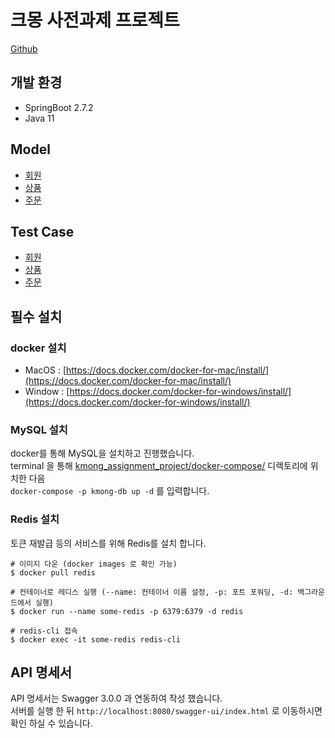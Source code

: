 # 크몽 사전과제 프로젝트
[Github](https://github.com/hun9003/kmong_assignment_project)

## 개발 환경
- SpringBoot 2.7.2
- Java 11

## Model
- [회원](https://github.com/hun9003/kmong_assignment_project/tree/master/src/main/java/com/parkjinhun/kmong/kmong_assignment_project/domain/member)
- [상품](https://github.com/hun9003/kmong_assignment_project/tree/master/src/main/java/com/parkjinhun/kmong/kmong_assignment_project/domain/item)
- [주문](https://github.com/hun9003/kmong_assignment_project/tree/master/src/main/java/com/parkjinhun/kmong/kmong_assignment_project/domain/order)

## Test Case
- [회원](https://github.com/hun9003/kmong_assignment_project/blob/master/src/test/java/com/parkjinhun/kmong/kmong_assignment_project/interfaces/member/MemberApiControllerTests.java)
- [상품](https://github.com/hun9003/kmong_assignment_project/blob/master/src/test/java/com/parkjinhun/kmong/kmong_assignment_project/interfaces/item/ItemApiControllerTests.java)
- [주문](https://github.com/hun9003/kmong_assignment_project/blob/master/src/test/java/com/parkjinhun/kmong/kmong_assignment_project/interfaces/order/OrderApiControllerTests.java)

## 필수 설치

### docker 설치
- MacOS : [https://docs.docker.com/docker-for-mac/install/](https://docs.docker.com/docker-for-mac/install/)
- Window : [https://docs.docker.com/docker-for-windows/install/](https://docs.docker.com/docker-for-windows/install/)

### MySQL 설치
docker를 통해 MySQL을 설치하고 진행했습니다.<br/>
terminal 을 통해 [kmong_assignment_project/docker-compose/](https://github.com/hun9003/kmong_assignment_project/tree/master/docker-compose) 디렉토리에 위치한 다음 <br/>
```docker-compose -p kmong-db up -d``` 를 입력합니다.

### Redis 설치
토큰 재발급 등의 서비스를 위해 Redis를 설치 합니다.
```
# 이미지 다운 (docker images 로 확인 가능)
$ docker pull redis

# 컨테이너로 레디스 실행 (--name: 컨테이너 이름 설정, -p: 포트 포워딩, -d: 백그라운드에서 실행)
$ docker run --name some-redis -p 6379:6379 -d redis

# redis-cli 접속
$ docker exec -it some-redis redis-cli
```

## API 명세서
API 명세서는 Swagger 3.0.0 과 연동하여 작성 했습니다. <br/>
서버를 실행 한 뒤 ```http://localhost:8080/swagger-ui/index.html``` 로 이동하시면 확인 하실 수 있습니다.


